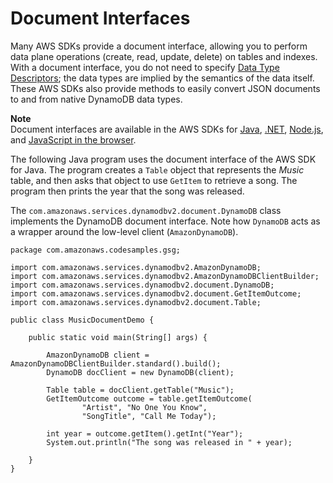 # Document Interfaces<a name="Programming.SDKs.Interfaces.Document"></a>

Many AWS SDKs provide a document interface, allowing you to perform data plane operations \(create, read, update, delete\) on tables and indexes\. With a document interface, you do not need to specify [Data Type Descriptors](Programming.LowLevelAPI.md#Programming.LowLevelAPI.DataTypeDescriptors); the data types are implied by the semantics of the data itself\. These AWS SDKs also provide methods to easily convert JSON documents to and from native DynamoDB data types\.

**Note**  
Document interfaces are available in the AWS SDKs for [ Java](https://aws.amazon.com/sdk-for-java), [\.NET](https://aws.amazon.com/sdk-for-net), [Node\.js](https://aws.amazon.com/sdk-for-node-js), and [JavaScript in the browser](https://aws.amazon.com/sdk-for-browser)\.

The following Java program uses the document interface of the AWS SDK for Java\. The program creates a `Table` object that represents the *Music* table, and then asks that object to use `GetItem` to retrieve a song\. The program then prints the year that the song was released\.

The `com.amazonaws.services.dynamodbv2.document.DynamoDB` class implements the DynamoDB document interface\. Note how `DynamoDB` acts as a wrapper around the low\-level client \(`AmazonDynamoDB`\)\.

```
package com.amazonaws.codesamples.gsg;

import com.amazonaws.services.dynamodbv2.AmazonDynamoDB;
import com.amazonaws.services.dynamodbv2.AmazonDynamoDBClientBuilder;
import com.amazonaws.services.dynamodbv2.document.DynamoDB;
import com.amazonaws.services.dynamodbv2.document.GetItemOutcome;
import com.amazonaws.services.dynamodbv2.document.Table;

public class MusicDocumentDemo {

    public static void main(String[] args) {

        AmazonDynamoDB client = AmazonDynamoDBClientBuilder.standard().build();
        DynamoDB docClient = new DynamoDB(client);
        
        Table table = docClient.getTable("Music");
        GetItemOutcome outcome = table.getItemOutcome(
                "Artist", "No One You Know", 
                "SongTitle", "Call Me Today");

        int year = outcome.getItem().getInt("Year");
        System.out.println("The song was released in " + year);
       
    }
}
```